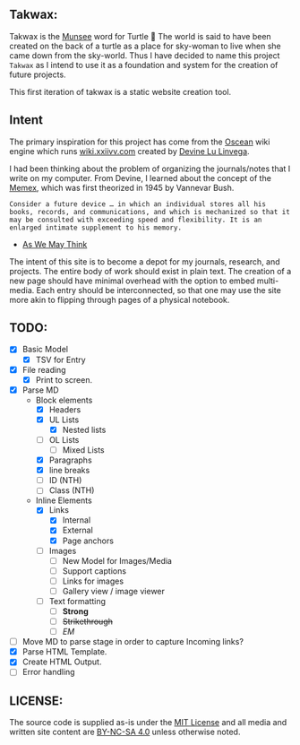 ## Takwax:
Takwax is the [Munsee](https://en.wiktionary.org/wiki/takwax) word for Turtle 🐢
The world is said to have been created on the back of a turtle as a place for sky-woman to live when she came down from the sky-world. Thus I have decided to name this project `Takwax` as I intend to use it as a foundation and system for the creation of future projects.

This first iteration of takwax is a static website creation tool.

## Intent
The primary inspiration for this project has come from the [Oscean](https://github.com/XXIIVV/oscean) wiki engine which runs [wiki.xxiivv.com](https://wiki.xxiivv.com/site/home.html) created by [Devine Lu Linvega](https://merveilles.town/@neauoire).

I had been thinking about the problem of organizing the journals/notes that I write on my computer. From Devine, I learned about the concept of the [Memex](https://en.wikipedia.org/wiki/Memex), which was first theorized in 1945 by Vannevar Bush.
```
Consider a future device … in which an individual stores all his books, records, and communications, and which is mechanized so that it may be consulted with exceeding speed and flexibility. It is an enlarged intimate supplement to his memory.
```
- [As We May Think](https://www.theatlantic.com/magazine/archive/1945/07/as-we-may-think/303881/)

The intent of this site is to become a depot for my journals, research, and projects. The entire body of work should exist in plain text. The creation of a new page should have minimal overhead with the option to embed multi-media. Each entry should be interconnected, so that one may use the site more akin to flipping through pages of a physical notebook.

## TODO:
- [x] Basic Model
  - [x] TSV for Entry
- [x] File reading
  - [x] Print to screen.
- [x] Parse MD
  - Block elements
    - [x] Headers
    - [x] UL Lists
      - [x] Nested lists
    - [ ] OL Lists
      - [ ] Mixed Lists
    - [x] Paragraphs
    - [x] line breaks
    - [ ] ID (NTH)
    - [ ] Class (NTH) 
  - Inline Elements
    - [x] Links
      - [x] Internal
      - [x] External
      - [x] Page anchors
    - [ ] Images
      - [ ] New Model for Images/Media
      - [ ] Support captions
      - [ ] Links for images
      - [ ] Gallery view / image viewer
    - [ ] Text formatting
      - [ ] **Strong**
      - [ ] ~~Strikethrough~~
      - [ ] *EM*
- [ ] Move MD to parse stage in order to capture Incoming links?
- [x] Parse HTML Template.
- [x] Create HTML Output.
- [ ] Error handling

## LICENSE:
The source code is supplied as-is under the [MIT License](https://github.com/jamie-tucker/takwax/blob/main/LICENSE) and all media and written site content are [BY-NC-SA 4.0](https://creativecommons.org/licenses/by-nc-sa/4.0/) unless otherwise noted.
